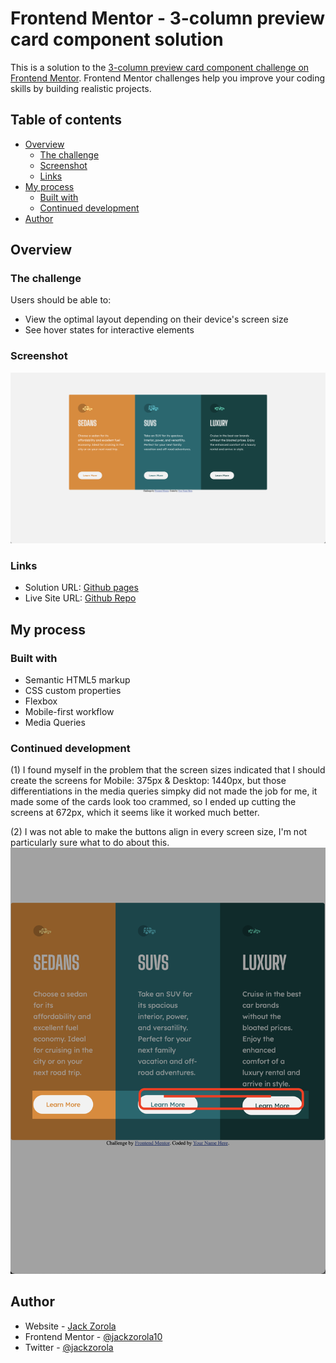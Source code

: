 # Frontend Mentor - 3-column preview card component solution

This is a solution to the [3-column preview card component challenge on Frontend Mentor](https://www.frontendmentor.io/challenges/3column-preview-card-component-pH92eAR2-). Frontend Mentor challenges help you improve your coding skills by building realistic projects. 

## Table of contents

- [Overview](#overview)
  - [The challenge](#the-challenge)
  - [Screenshot](#screenshot)
  - [Links](#links)
- [My process](#my-process)
  - [Built with](#built-with)
  - [Continued development](#continued-development)
- [Author](#author)

## Overview

### The challenge

Users should be able to:

- View the optimal layout depending on their device's screen size
- See hover states for interactive elements

### Screenshot

![](./screenshot-1.png)

### Links

- Solution URL: [Github pages](https://jackzorola10.github.io/3-column-preview-card-component-main/)
- Live Site URL: [Github Repo](https://github.com/jackzorola10/3-column-preview-card-component-main)

## My process

### Built with

- Semantic HTML5 markup
- CSS custom properties
- Flexbox
- Mobile-first workflow
- Media Queries

### Continued development

(1) I found myself in the problem that the screen sizes indicated that I should create the screens for Mobile: 375px & Desktop: 1440px, but those differentiations in the media queries simpky did not made the job for me, it made some of the cards look too crammed, so I ended up cutting the screens at 672px, which it seems like it worked much better. 



(2) I was not able to make the buttons align in every screen size, I'm not particularly sure what to do about this. 
![](./screenshot-2.png)


## Author

- Website - [Jack Zorola](https://github.com/jackzorola10)
- Frontend Mentor - [@jackzorola10](https://www.frontendmentor.io/profile/jackzorola10)
- Twitter - [@jackzorola](https://www.twitter.com/jackzorola)

